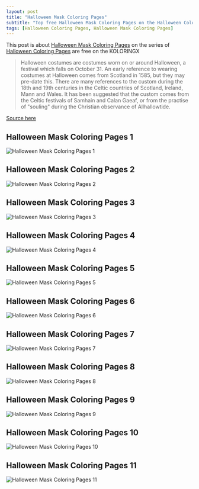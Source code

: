 ```yaml
---
layout: post
title: "Halloween Mask Coloring Pages"
subtitle: "Top free Halloween Mask Coloring Pages on the Halloween Coloring Pages at Koloringx.xyz "
tags: [Halloween Coloring Pages, Halloween Mask Coloring Pages]
---
```

This post is about [Halloween Mask Coloring Pages](http://koloringx.xyz/blog/Halloween-Mask-Coloring-Pages) on the series of [Halloween Coloring Pages](http://koloringx.xyz) are free on the KOLORINGX
> Halloween costumes are costumes worn on or around Halloween, a festival which falls on October 31. An early reference to wearing costumes at Halloween comes from Scotland in 1585, but they may pre-date this. There are many references to the custom during the 18th and 19th centuries in the Celtic countries of Scotland, Ireland, Mann and Wales. It has been suggested that the custom comes from the Celtic festivals of Samhain and Calan Gaeaf, or from the practise of "souling" during the Christian observance of Allhallowtide.

[Source here](https://en.wikipedia.org/wiki/Halloween_costume)
## Halloween Mask Coloring Pages 1
![Halloween Mask Coloring Pages 1](http://koloringx.xyz/Coloring-Pages/Halloween-Mask-Coloring-Pages%20(1).png "Halloween Mask Coloring Pages")

<script async src="https://pagead2.googlesyndication.com/pagead/js/adsbygoogle.js"></script> <!-- Koloringx -->  <ins class="adsbygoogle"    style="display:block"    data-ad-client="ca-pub-6753140515841889"    data-ad-slot="2585677186"    data-ad-format="auto"     data-full-width-responsive="true"></ins>  <script>    (adsbygoogle = window.adsbygoogle || []).push({}); </script>

## Halloween Mask Coloring Pages 2
![Halloween Mask Coloring Pages 2](http://koloringx.xyz/Coloring-Pages/Halloween-Mask-Coloring-Pages%20(2).png "Halloween Mask Coloring Pages")
## Halloween Mask Coloring Pages 3
![Halloween Mask Coloring Pages 3](http://koloringx.xyz/Coloring-Pages/Halloween-Mask-Coloring-Pages%20(3).png "Halloween Mask Coloring Pages")
## Halloween Mask Coloring Pages 4
![Halloween Mask Coloring Pages 4](http://koloringx.xyz/Coloring-Pages/Halloween-Mask-Coloring-Pages%20(4).png "Halloween Mask Coloring Pages")
## Halloween Mask Coloring Pages 5
![Halloween Mask Coloring Pages 5](http://koloringx.xyz/Coloring-Pages/Halloween-Mask-Coloring-Pages%20(5).png "Halloween Mask Coloring Pages")

<script async src="https://pagead2.googlesyndication.com/pagead/js/adsbygoogle.js"></script> <!-- Koloringx -->  <ins class="adsbygoogle"    style="display:block"    data-ad-client="ca-pub-6753140515841889"    data-ad-slot="2585677186"    data-ad-format="auto"     data-full-width-responsive="true"></ins>  <script>    (adsbygoogle = window.adsbygoogle || []).push({}); </script>

## Halloween Mask Coloring Pages 6
![Halloween Mask Coloring Pages 6](http://koloringx.xyz/Coloring-Pages/Halloween-Mask-Coloring-Pages%20(6).png "Halloween Mask Coloring Pages")
## Halloween Mask Coloring Pages 7
![Halloween Mask Coloring Pages 7](http://koloringx.xyz/Coloring-Pages/Halloween-Mask-Coloring-Pages%20(7).png "Halloween Mask Coloring Pages")
## Halloween Mask Coloring Pages 8
![Halloween Mask Coloring Pages 8](http://koloringx.xyz/Coloring-Pages/Halloween-Mask-Coloring-Pages%20(8).png "Halloween Mask Coloring Pages")
## Halloween Mask Coloring Pages 9
![Halloween Mask Coloring Pages 9](http://koloringx.xyz/Coloring-Pages/Halloween-Mask-Coloring-Pages%20(9).png "Halloween Mask Coloring Pages")
## Halloween Mask Coloring Pages 10
![Halloween Mask Coloring Pages 10](http://koloringx.xyz/Coloring-Pages/Halloween-Mask-Coloring-Pages%20(10).png "Halloween Mask Coloring Pages")
## Halloween Mask Coloring Pages 11
![Halloween Mask Coloring Pages 11](http://koloringx.xyz/Coloring-Pages/Halloween-Mask-Coloring-Pages%20(11).png "Halloween Mask Coloring Pages")
